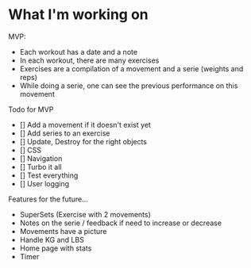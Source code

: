 # What I'm working on

MVP:
- Each workout has a date and a note
- In each workout, there are many exercises
- Exercises are a compilation of a movement and a serie (weights and reps)
- While doing a serie, one can see the previous performance on this movement

Todo for MVP
- [] Add a movement if it doesn't exist yet
- [] Add series to an exercise
- [] Update, Destroy for the right objects
- [] CSS
- [] Navigation
- [] Turbo it all
- [] Test everything
- [] User logging

Features for the future...
- SuperSets (Exercise with 2 movements)
- Notes on the serie / feedback if need to increase or decrease
- Movements have a picture
- Handle KG and LBS
- Home page with stats
- Timer

